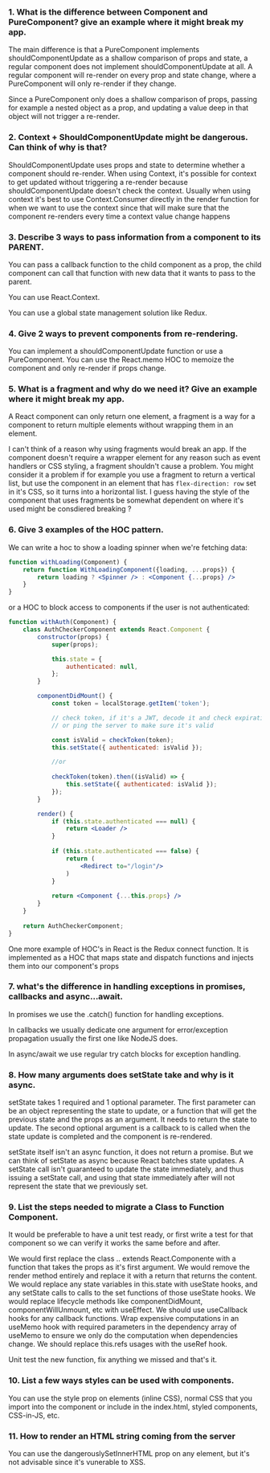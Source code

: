 ### 1. What is the difference between Component and PureComponent? give an example where it might break my app.
The main difference is that a PureComponent implements shouldComponentUpdate as a shallow comparison of props and state, a regular component does not implement shouldComponentUpdate at all. A regular component will re-render on every prop and state change, where a PureComponent will only re-render if they change.

Since a PureComponent only does a shallow comparison of props, passing for example a nested object as a prop, and updating a value deep in that object will not trigger a re-render.

### 2. Context + ShouldComponentUpdate might be dangerous. Can think of why is that?
ShouldComponentUpdate uses props and state to determine whether a component should re-render. When using Context, it's possible for context to get updated without triggering a re-render because shouldComponentUpdate doesn't check the context. Usually when using context it's best to use Context.Consumer directly in the render function for when we want to use the context since that will make sure that the component re-renders every time a context value change happens

### 3. Describe 3 ways to pass information from a component to its PARENT.
You can pass a callback function to the child component as a prop, the child component can call that function with new data that it wants to pass to the parent.

You can use React.Context.

You can use a global state management solution like Redux.
### 4. Give 2 ways to prevent components from re-rendering.
You can implement a shouldComponentUpdate function or use a PureComponent. You can use the React.memo HOC to memoize the component and only re-render if props change.
### 5. What is a fragment and why do we need it? Give an example where it might break my app.
A React component can only return one element, a fragment is a way for a component to return multiple elements without wrapping them in an element.

I can't think of a reason why using fragments would break an app. If the component doesn't require a wrapper element for any reason such as event handlers or CSS styling, a fragment shouldn't cause a problem. You might consider it a problem if for example you use a fragment to return a vertical list, but use the component in an element that has `flex-direction: row` set in it's CSS, so it turns into a horizontal list. I guess having the style of the component that uses fragments be somewhat dependent on where it's used might be consdiered breaking ?

### 6. Give 3 examples of the HOC pattern.

We can write a hoc to show a loading spinner when we're fetching data:

```jsx
function withLoading(Component) {
    return function WithLoadingComponent({loading, ...props}) {
        return loading ? <Spinner /> : <Component {...props} />
    }
}

```

or a HOC to block access to components if the user is not authenticated:

```jsx
function withAuth(Component) {
    class AuthCheckerComponent extends React.Component {
        constructor(props) {
            super(props);

            this.state = {
                authenticated: null,
            };
        }

        componentDidMount() {
            const token = localStorage.getItem('token');

            // check token, if it's a JWT, decode it and check expiration
            // or ping the server to make sure it's valid

            const isValid = checkToken(token);
            this.setState({ authenticated: isValid });

            //or 
            
            checkToken(token).then((isValid) => {
                this.setState({ authenticated: isValid });    
            });
        }

        render() {
            if (this.state.authenticated === null) {
                return <Loader />
            }
            
            if (this.state.authenticated === false) {
                return (
                    <Redirect to="/login"/>
                )
            }
            
            return <Component {...this.props} />
        }
    }
    
    return AuthCheckerComponent;
}

```

One more example of HOC's in React is the Redux connect function. It is implemented as a HOC that maps state and dispatch functions and injects them into our component's props 

### 7. what's the difference in handling exceptions in promises, callbacks and async...await.

In promises we use the .catch() function for handling exceptions.

In callbacks we usually dedicate one argument for error/exception propagation usually the first one like NodeJS does.

In async/await we use regular try catch blocks for exception handling.

### 8. How many arguments does setState take and why is it async.
setState takes 1 required and 1 optional parameter. The first parameter can be an object representing the state to update, or a function that will get the previous state and the props as an argument. It needs to return the state to update. The second optional argument is a callback to is called when the state update is completed and the component is re-rendered.

setState itself isn't an async function, it does not return a promise. But we can think of setState as async because React batches state updates. A setState call isn't guaranteed to update the state immediately, and thus issuing a setState call, and using that state immediately after will not represent the state that we previously set.
### 9. List the steps needed to migrate a Class to Function Component.
It would be preferable to have a unit test ready, or first write a test for that component so we can verify it works the same before and after.

We would first replace the class .. extends React.Componente with a function that takes the props as it's first argument. We would remove the render method entirely and replace it with a return that returns the content. We would replace any state variables in this.state with useState hooks, and any setState calls to calls to the set functions of those useState hooks. We would replace lifecycle methods like componentDidMount, componentWillUnmount, etc with useEffect. We should use useCallback hooks for any callback functions. Wrap expensive computations in an useMemo hook with required parameters in the dependency array of useMemo to ensure we only do the computation when dependencies change. We should replace this.refs usages with the useRef hook.

Unit test the new function, fix anything we missed and that's it.

### 10. List a few ways styles can be used with components.
You can use the style prop on elements (inline CSS), normal CSS that you import into the component or include in the index.html, styled components, CSS-in-JS, etc.
### 11. How to render an HTML string coming from the server
You can use the dangerouslySetInnerHTML prop on any element, but it's not advisable since it's vunerable to XSS.
